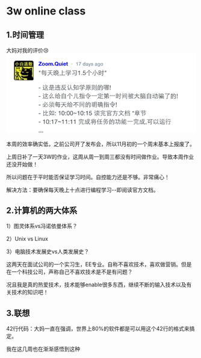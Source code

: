 # 3w online class


## 1.时间管理

大妈对我的评价😢
![](DaMa.png)


本周的效率确实低，之前公司开了发布会，所以11月初的一个周末基本上报废了。

上周日补了一天3W的作业，这周从周一到周三都没有时间做作业。导致本周作业还没开始做！

所以问题在于平时能否保证学习时间。自控能力还是不够。非常痛心！

解决方法：要确保每天晚上十点进行编程学习--即阅读官方文档。


## 2.计算机的两大体系

1）图灵体系vs冯诺依曼体系？

2）Unix vs Linux

3）电脑技术发展史vs人类发展史？

这两天在面试公司的一个实习生，EE专业。自称不喜欢技术，喜欢做营销。但是在一个科技公司，声称自己不喜欢技术是不是有问题？

况且我是真的热爱技术，技术能够enable很多东西，继续不断的输入技术以及有关技术的知识吧！



## 3.联想

42行代码：大妈一直在强调，世界上80%的软件都是可以用这个42行的格式来搞定。

我在这几周也在渐渐感悟到这种

